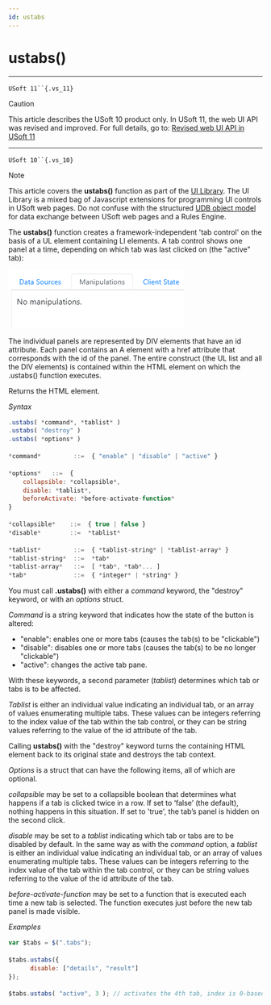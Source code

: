 ```yaml
---
id: ustabs
---
```


# ustabs()



----

`USoft 11``{.vs_11}`

> [!CAUTION]
> This article describes the USoft 10 product only.
> In USoft 11, the web UI API was revised and improved. For full details, go to:
> [Revised web UI API in USoft 11](/docs/Web%20and%20app%20UIs/UDB%20udb/Revised%20web%20UI%20API%20in%20USoft%2011.md)

----

`USoft 10``{.vs_10}`

> [!NOTE]
> This article covers the **ustabs()** function as part of the [UI Library](/docs/Web%20and%20app%20UIs/UI%20Library).
> The UI Library is a mixed bag of Javascript extensions for programming UI controls in USoft web pages. Do not confuse with the structured [UDB object model](/docs/Web%20and%20app%20UIs/UDB%20udb/UDB%20udb%20object.md) for data exchange between USoft web pages and a Rules Engine.

The **ustabs()** function creates a framework-independent 'tab control' on the basis of a UL element containing LI elements. A tab control shows one panel at a time, depending on which tab was last clicked on (the "active" tab):

![](./assets/76e2ee5c-d150-4dd0-aee1-b59758a2bbd2.png)

The individual panels are represented by DIV elements that have an id attribute. Each panel contains an A element with a href attribute that corresponds with the id of the panel. The entire construct (the UL list and all the DIV elements) is contained within the HTML element on which the .ustabs() function executes.

Returns the HTML element.

*Syntax*

```js
.ustabs( *command*, *tablist* )
.ustabs( "destroy" )
.ustabs( *options* )

*command*         ::=  { "enable" | "disable" | "active" }

*options*   ::=  {
    collapsible: *collapsible*,
    disable: *tablist*,
    beforeActivate: *before-activate-function*
}

*collapsible*    ::=  { true | false }
*disable*        ::=  *tablist*

*tablist*         ::=  { *tablist-string* | *tablist-array* }
*tablist-string*  ::=  *tab*
*tablist-array*   ::=  [ *tab*, *tab*... ]
*tab*             ::=  { *integer* | *string* }
```

You must call **.ustabs()** with either a *command* keyword, the "destroy" keyword, or with an *options* struct.

*Command* is a string keyword that indicates how the state of the button is altered:

- "enable": enables one or more tabs (causes the tab(s) to be "clickable")
- "disable": disables one or more tabs (causes the tab(s) to be no longer "clickable")
- "active": changes the active tab pane.

With these keywords, a second parameter (*tablist*) determines which tab or tabs is to be affected.

*Tablist* is either an individual value indicating an individual tab, or an array of values enumerating multiple tabs. These values can be integers referring to the index value of the tab within the tab control, or they can be string values referring to the value of the id attribute of the tab.

Calling **ustabs()** with the "destroy" keyword turns the containing HTML element back to its original state and destroys the tab context.

*Options* is a struct that can have the following items, all of which are optional.

*collapsible* may be set to a collapsible boolean that determines what happens if a tab is clicked twice in a row. If set to ‘false’ (the default), nothing happens in this situation. If set to 'true', the tab’s panel is hidden on the second click.

*disable* may be set to a *tablist* indicating which tab or tabs are to be disabled by default. In the same way as with the *command* option, a *tablist* is either an individual value indicating an individual tab, or an array of values enumerating multiple tabs. These values can be integers referring to the index value of the tab within the tab control, or they can be string values referring to the value of the id attribute of the tab.

*before-activate-function* may be set to a function that is executed each time a new tab is selected. The function executes just before the new tab panel is made visible.

*Examples*

```js
var $tabs = $(".tabs");

$tabs.ustabs({
      disable: ["details", "result"]
});

$tabs.ustabs( "active", 3 ); // activates the 4th tab, index is 0-based
```

 